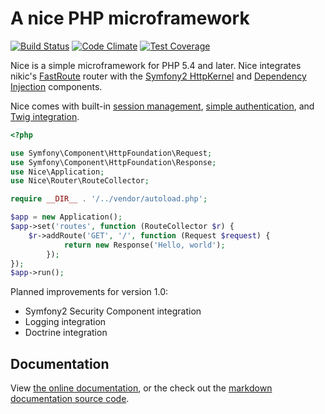 A nice PHP microframework
=========================

[![Build Status](https://travis-ci.org/tyler-sommer/nice.png?branch=master)](https://travis-ci.org/tyler-sommer/nice)
[![Code Climate](https://codeclimate.com/github/tyler-sommer/nice/badges/gpa.svg)](https://codeclimate.com/github/tyler-sommer/nice)
[![Test Coverage](https://codeclimate.com/github/tyler-sommer/nice/badges/coverage.svg)](https://codeclimate.com/github/tyler-sommer/nice)

Nice is a simple microframework for PHP 5.4 and later. Nice integrates nikic's 
[FastRoute](https://github.com/nikic/FastRoute) router with 
the [Symfony2 HttpKernel](https://github.com/symfony/HttpKernel) and 
[Dependency Injection](https://github.com/symfony/DependencyInjection) components.

Nice comes with built-in [session management](https://github.com/tyler-sommer/nice-docs/blob/master/extensions/sessions.md),
[simple authentication](https://github.com/tyler-sommer/nice-docs/blob/master/extensions/security.md),
and [Twig integration](https://github.com/tyler-sommer/nice-docs/blob/master/extensions/twig.md).

```php
<?php

use Symfony\Component\HttpFoundation\Request;
use Symfony\Component\HttpFoundation\Response;
use Nice\Application;
use Nice\Router\RouteCollector;

require __DIR__ . '/../vendor/autoload.php';

$app = new Application();
$app->set('routes', function (RouteCollector $r) {
    $r->addRoute('GET', '/', function (Request $request) {
            return new Response('Hello, world');
        });
});
$app->run();
```

Planned improvements for version 1.0:

* Symfony2 Security Component integration
* Logging integration
* Doctrine integration

Documentation
-------------

View [the online documentation](http://niceframework.com), or the check out the
[markdown documentation source code](https://github.com/tyler-sommer/nice-docs).

